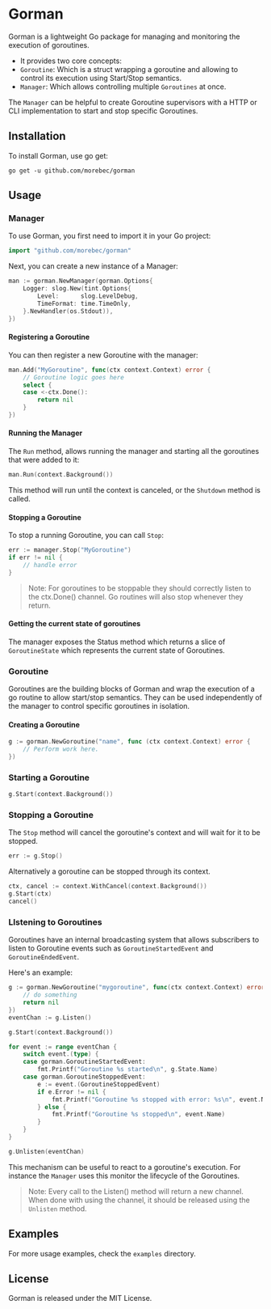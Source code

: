 # Gorman
Gorman is a lightweight Go package for managing and monitoring the execution 
of goroutines. 

- It provides two core concepts:
- `Goroutine`: Which is a struct wrapping a goroutine and allowing to control its execution using Start/Stop semantics.
- `Manager`: Which allows controlling multiple `Goroutines` at once.

The `Manager` can be helpful to create Goroutine supervisors with a HTTP or CLI implementation
to start and stop specific Goroutines.

## Installation
To install Gorman, use go get:

```shell
go get -u github.com/morebec/gorman
```

## Usage
### Manager
To use Gorman, you first need to import it in your Go project:

```go
import "github.com/morebec/gorman"
```

Next, you can create a new instance of a Manager:

```go
man := gorman.NewManager(gorman.Options{
    Logger: slog.New(tint.Options{
        Level:      slog.LevelDebug,
        TimeFormat: time.TimeOnly,
    }.NewHandler(os.Stdout)),
})
```

#### Registering a Goroutine
You can then register a new Goroutine with the manager:

```go
man.Add("MyGoroutine", func(ctx context.Context) error {
    // Goroutine logic goes here
	select {
	case <-ctx.Done():
		return nil
    }
})
```

#### Running the Manager
The `Run` method, allows running the manager and starting all the goroutines that were added to it:
```go
man.Run(context.Background())
```

This method will run until the context is canceled, or the `Shutdown` method is called.

#### Stopping a Goroutine
To stop a running Goroutine, you can call `Stop`:

```go
err := manager.Stop("MyGoroutine")
if err != nil {
    // handle error
}
```

> Note: For goroutines to be stoppable they should correctly listen to the ctx.Done() channel.
> Go routines will also stop whenever they return.


#### Getting the current state of goroutines
The manager exposes the Status method which returns a slice of `GoroutineState` 
which represents the current state of Goroutines.

### Goroutine
Goroutines are the building blocks of Gorman and wrap the execution of a go routine
to allow start/stop semantics. They can be used independently of the manager to control
specific goroutines in isolation.

#### Creating a Goroutine
```go
g := gorman.NewGoroutine("name", func (ctx context.Context) error {
	// Perform work here.
})
```
### Starting a Goroutine
```go
g.Start(context.Background())
```

### Stopping a Goroutine
The `Stop` method will cancel the goroutine's context and will wait for it
to be stopped.
```go
err := g.Stop()
```

Alternatively a goroutine can be stopped through its context.
```go
ctx, cancel := context.WithCancel(context.Background())
g.Start(ctx)
cancel()
```

### LIstening to Goroutines
Goroutines have an internal broadcasting system that allows subscribers to listen to Goroutine events
such as  `GoroutineStartedEvent` and `GoroutineEndedEvent`.

Here's an example:
```go
g := gorman.NewGoroutine("mygoroutine", func(ctx context.Context) error {
	// do something
	return nil
})
eventChan := g.Listen()

g.Start(context.Background())

for event := range eventChan {
	switch event.(type) {
	case gorman.GoroutineStartedEvent:
		fmt.Printf("Goroutine %s started\n", g.State.Name)
	case gorman.GoroutineStoppedEvent:
		e := event.(GoroutineStoppedEvent)
		if e.Error != nil {
			fmt.Printf("Goroutine %s stopped with error: %s\n", event.Name, event.Error.Error())
		} else {
			fmt.Printf("Goroutine %s stopped\n", event.Name)
		}
	}
}

g.Unlisten(eventChan)
```

This mechanism can be useful to react to a goroutine's execution. For instance
the `Manager` uses this monitor the lifecycle of the Goroutines.

> Note: Every call to the Listen() method will return a new channel. When done with using the
> channel, it should be released using the `Unlisten` method.

## Examples
For more usage examples, check the `examples` directory.

## License
Gorman is released under the MIT License.